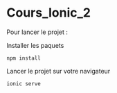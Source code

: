 # Cours_Ionic_2

Pour lancer le projet :

Installer les paquets
````
npm install
````

Lancer le projet sur votre navigateur
````
ionic serve
````
